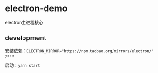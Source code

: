 # electron-demo

electron主进程核心

## development

安装依赖：`ELECTRON_MIRROR="https://npm.taobao.org/mirrors/electron/" yarn`

启动：`yarn start`
